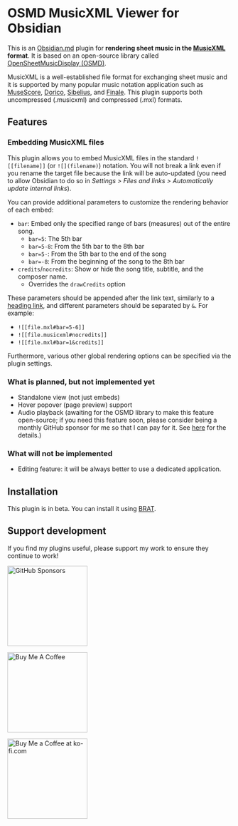 # OSMD MusicXML Viewer for Obsidian

This is an [Obsidian.md](https://obsidian.md) plugin for **rendering sheet music in the [MusicXML](https://www.musicxml.com/) format**. It is based on an open-source library called [OpenSheetMusicDisplay (OSMD)](https://github.com/opensheetmusicdisplay/opensheetmusicdisplay).

MusicXML is a well-established file format for exchanging sheet music and it is supported by many popular music notation application such as [MuseScore](https://musescore.org), [Dorico](https://www.steinberg.net/dorico/), [Sibelius](https://www.avid.com/sibelius), and [Finale](https://www.finalemusic.com/).
This plugin supports both uncompressed (.musicxml) and compressed (.mxl) formats.

## Features

### Embedding MusicXML files

This plugin allows you to embed MusicXML files in the standard `![[filename]]` (or `![](filename)`) notation.
You will not break a link even if you rename the target file because the link will be auto-updated (you need to allow Obsidian to do so in _Settings > Files and links > Automatically update internal links_).

You can provide additional parameters to customize the rendering behavior of each embed:

- `bar`: Embed only the specified range of bars (measures) out of the entire song.
  - `bar=5`: The 5th bar
  - `bar=5-8`: From the 5th bar to the 8th bar
  - `bar=5-`: From the 5th bar to the end of the song
  - `bar=-8`: From the beginning of the song to the 8th bar
- `credits`/`nocredits`: Show or hide the song title, subtitle, and the composer name.
  - Overrides the `drawCredits` option

These parameters should be appended after the link text, similarly to a [heading link](https://help.obsidian.md/Linking+notes+and+files/Internal+links#Link+to+a+heading+in+a+note), and different parameters should be separated by `&`. For example:
- `![[file.mxl#bar=5-6]]`
- `![[file.musicxml#nocredits]]`
- `![[file.mxl#bar=1&credits]]`

Furthermore, various other global rendering options can be specified via the plugin settings.

### What is planned, but not implemented yet

- Standalone view (not just embeds)
- Hover popover (page preview) support
- Audio playback (awaiting for the OSMD library to make this feature open-source; if you need this feature soon, please consider being a monthly GitHub sponsor for me so that I can pay for it. See [here](https://github.com/sponsors/opensheetmusicdisplay) for the details.)

### What will not be implemented

- Editing feature: it will be always better to use a dedicated application.

## Installation

This plugin is in beta. You can install it using [BRAT](https://github.com/TfTHacker/obsidian42-brat).

## Support development

If you find my plugins useful, please support my work to ensure they continue to work!

<a href="https://github.com/sponsors/RyotaUshio" target="_blank"><img src="https://img.shields.io/static/v1?label=Sponsor&message=%E2%9D%A4&logo=GitHub&color=%23fe8e86" alt="GitHub Sponsors" style="width: 180px; height:auto;"></a>

<a href="https://www.buymeacoffee.com/ryotaushio" target="_blank"><img src="https://cdn.buymeacoffee.com/buttons/v2/default-yellow.png" alt="Buy Me A Coffee" style="width: 180px; height:auto;"></a>

<a href='https://ko-fi.com/E1E6U7CJZ' target='_blank'><img height='36' style='border:0px; width: 180px; height:auto;' src='https://storage.ko-fi.com/cdn/kofi2.png?v=3' border='0' alt='Buy Me a Coffee at ko-fi.com' /></a>
